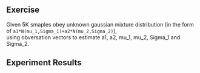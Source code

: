 ## Exercise
Given 5K smaples obey unknown gaussian mixture distribution (in the form of `a1*N(mu_1,Sigma_1)+a2*N(mu_2,Sigma_2)`),  
using obversation vectors to estimate a1, a2, mu_1, mu_2, Sigma_1 and Sigma_2. 

## Experiment Results
